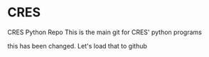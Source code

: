 # CRES
CRES Python Repo
This is the main git for CRES' python programs

this has been changed. Let's load that to github
